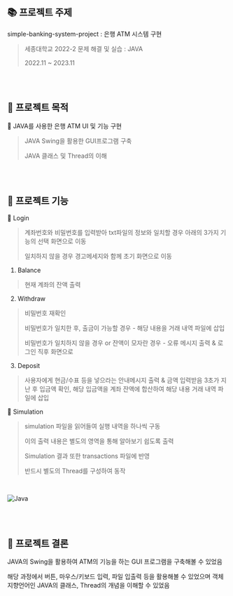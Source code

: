 ## :books: 프로젝트 주제
simple-banking-system-project : 은행 ATM 시스템 구현

> 세종대학교 2022-2 문제 해결 및 실습 : JAVA 
>
> 2022.11 ~ 2023.11

<br/><br/>

## 🌟 프로젝트 목적

📌 JAVA를 사용한 은행 ATM UI 및 기능 구현

> JAVA Swing을 활용한 GUI프로그램 구축
> 
> JAVA 클래스 및 Thread의 이해

<br/><br/>

## :star2: 프로젝트 기능

📌 Login
> 계좌번호와 비밀번호를 입력받아 txt파일의 정보와 일치할 경우 아래의 3가지 기능의 선택 화면으로 이동
> 
> 일치하지 않을 경우 경고메세지와 함께 초기 화면으로 이동

1. Balance
> 현재 계좌의 잔액 출력

2. Withdraw
> 비밀번호 재확인
>
> 비밀번호가 일치한 후, 출금이 가능할 경우 - 해당 내용을 거래 내역 파일에 삽입
>
> 비밀번호가 일치하지 않을 경우 or 잔액이 모자란 경우  - 오류 메시지 출력 & 로그인 직후 화면으로

3. Deposit
> 사용자에게 현금/수표 등을 넣으라는 안내메시지 출력 & 금액 입력받음
> 3초가 지난 후 입금액 확인, 해당 입금액을 계좌 잔액에 합산하여 해당 내용 거래 내역 파일에 삽입

📌 Simulation
> simulation 파일을 읽어들여 실행 내역을 하나씩 구동
> 
> 이의 출력 내용은 별도의 영역을 통해 알아보기 쉽도록 출력
> 
> Simulation 결과 또한 transactions 파일에 반영
> 
> 반드시 별도의 Thread를 구성하여 동작

<br/>

![Java](https://img.shields.io/badge/java-%23ED8B00.svg?style=for-the-badge&logo=openjdk&logoColor=white)

<br/><br/>

## :star2: 프로젝트 결론

JAVA의 Swing을 활용하여 ATM의 기능을 하는 GUI 프로그램을 구축해볼 수 있었음

해당 과정에서 버튼, 마우스/키보드 입력, 파일 입출력 등을 활용해볼 수 있었으며 객체지향언어인 JAVA의 클래스, Thread의 개념을 이해할 수 있었음
